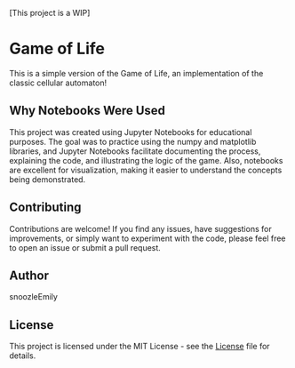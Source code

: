 [This project is a WIP]
# Game of Life

This is a simple version of the Game of Life, an implementation of the classic cellular automaton!

## Why Notebooks Were Used

This project was created using Jupyter Notebooks for educational purposes. The goal was to practice using the numpy and matplotlib libraries, and Jupyter Notebooks facilitate documenting the process, explaining the code, and illustrating the logic of the game. Also, notebooks are excellent for visualization, making it easier to understand the concepts being demonstrated.

## Contributing

Contributions are welcome! If you find any issues, have suggestions for improvements, or simply want to experiment with the code, please feel free to open an issue or submit a pull request.

## Author

snoozleEmily

## License

This project is licensed under the MIT License - see the [License](LICENSE.md) file for details.
